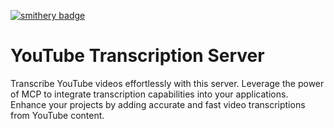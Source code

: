 [![smithery badge](https://smithery.ai/badge/@seanlee10/server-youtube-transcription)](https://smithery.ai/server/@seanlee10/server-youtube-transcription)

# YouTube Transcription Server

Transcribe YouTube videos effortlessly with this server. Leverage the power of MCP to integrate transcription capabilities into your applications. Enhance your projects by adding accurate and fast video transcriptions from YouTube content.

